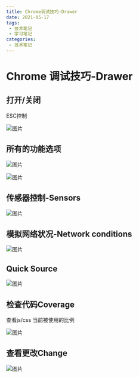 ```yaml
---
title: Chrome调试技巧-Drawer
date: 2021-05-17
tags:
 - 技术笔记
 - 学习笔记
categories:
 - 技术笔记
---
```

# Chrome 调试技巧-Drawer

## 打开/关闭
ESC控制

![图片](http://img.cdn.sugarat.top/mdImg/MTYyMTIyMDg1NTk2NQ==621220855965)

## 所有的功能选项

![图片](http://img.cdn.sugarat.top/mdImg/MTYyMTIyMDk3MDc4NQ==621220970786)

![图片](http://img.cdn.sugarat.top/mdImg/MTYyMTIyMDkxOTIxNg==621220919216)

## 传感器控制-Sensors

![图片](http://img.cdn.sugarat.top/mdImg/MTYyMTIyMTcyOTU3NA==621221729574)

## 模拟网络状况-Network conditions

![图片](http://img.cdn.sugarat.top/mdImg/MTYyMTIyMTgxMzA4OA==621221813088)

## Quick Source
![图片](http://img.cdn.sugarat.top/mdImg/MTYyMTIyNDEwMzYwMQ==621224103601)

## 检查代码Coverage
查看js/css 当前被使用的比例

![图片](http://img.cdn.sugarat.top/mdImg/MTYyMTIyNDMxNzk4MA==621224317980)

## 查看更改Change
![图片](http://img.cdn.sugarat.top/mdImg/MTYyMTIyNDQxMjE4OQ==621224412189)


<comment/>
<tongji/>